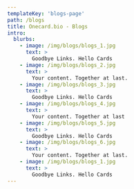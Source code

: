 ```yaml
---
templateKey: 'blogs-page'
path: /blogs
title: Onecard.bio - Blogs
intro:
  blurbs:
    - image: /img/blogs/blogs_1.jpg
      text: >
        Goodbye Links. Hello Cards
    - image: /img/blogs/blogs_2.jpg
      text: >
        Your content. Together at last.
    - image: /img/blogs/blogs_3.jpg
      text: >
        Goodbye Links. Hello Cards
    - image: /img/blogs/blogs_4.jpg
      text: >
        Your content. Together at last
    - image: /img/blogs/blogs_5.jpg
      text: >
        Goodbye Links. Hello Cards
    - image: /img/blogs/blogs_6.jpg
      text: >
        Your content. Together at last.
    - image: /img/blogs/blogs_1.jpg
      text: >
        Goodbye Links. Hello Cards
---
```

